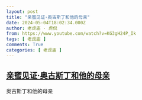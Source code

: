 ```yaml
---
layout: post
title: "亲蜜见证·奥古斯丁和他的母亲"
date: 2024-05-04T18:02:34.000Z
author: 老虎庙 · 虎侃
from: https://www.youtube.com/watch?v=KG3gH24P_Ik
tags: [ 老虎庙 ]
comments: True
categories: [ 老虎庙 ]
---
```

<!--1714845754000-->
[亲蜜见证·奥古斯丁和他的母亲](https://www.youtube.com/watch?v=KG3gH24P_Ik)
------

<div>
奥古斯丁和他的母亲
</div>
